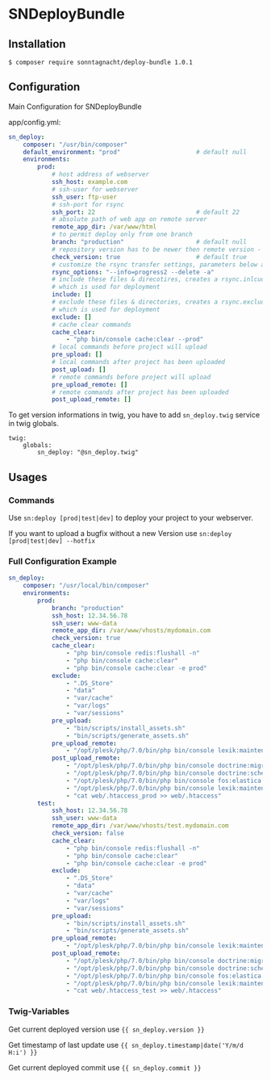 # SNDeployBundle
## Installation
    $ composer require sonntagnacht/deploy-bundle 1.0.1

## Configuration

Main Configuration for SNDeployBundle

app/config.yml:
```yaml
sn_deploy:
    composer: "/usr/bin/composer"
    default_environment: "prod"                     # default null
    environments:
        prod:
            # host address of webserver
            ssh_host: example.com
            # ssh-user for webserver
            ssh_user: ftp-user
            # ssh-port for rsync
            ssh_port: 22                            # default 22
            # absolute path of web app on remote server
            remote_app_dir: /var/www/html
            # to permit deploy only from one branch
            branch: "production"                    # default null
            # repository version has to be newer then remote version - uses semver
            check_version: true                     # default true
            # customize the rsync transfer settings, parameters below are the default ones
            rsync_options: "--info=progress2 --delete -a"
            # include these files & direcotires, creates a rsync.inlcude file in /tmp/sn-deploy-rsync.include
            # which is used for deployment
            include: []
            # exclude these files & directories, creates a rsync.exclude file in /tmp/sn-deploy-rsync.exclude
            # which is used for deployment
            exclude: []     
            # cache clear commands
            cache_clear:
                - "php bin/console cache:clear --prod"
            # local commands before project will upload
            pre_upload: []
            # local commands after project has been uploaded
            post_upload: []
            # remote commands before project will upload
            pre_upload_remote: []
            # remote commands after project has been uploaded
            post_upload_remote: []
```

To get version informations in twig, you have to add `sn_deploy.twig` service in twig globals.

    twig:
        globals:
            sn_deploy: "@sn_deploy.twig"

## Usages

### Commands

Use `sn:deploy [prod|test|dev]` to deploy your project to your webserver.

If you want to upload a bugfix without a new Version use `sn:deploy [prod|test|dev] --hotfix`

### Full Configuration Example

```yaml
sn_deploy:
    composer: "/usr/local/bin/composer"
    environments:
        prod:
            branch: "production"
            ssh_host: 12.34.56.78
            ssh_user: www-data
            remote_app_dir: /var/www/vhosts/mydomain.com
            check_version: true
            cache_clear:
                - "php bin/console redis:flushall -n"
                - "php bin/console cache:clear"
                - "php bin/console cache:clear -e prod"
            exclude:
                - ".DS_Store"
                - "data"
                - "var/cache"
                - "var/logs"
                - "var/sessions"
            pre_upload:
                - "bin/scripts/install_assets.sh"
                - "bin/scripts/generate_assets.sh"
            pre_upload_remote:
                - "/opt/plesk/php/7.0/bin/php bin/console lexik:maintenance:lock"
            post_upload_remote:
                - "/opt/plesk/php/7.0/bin/php bin/console doctrine:migrations:migrate"
                - "/opt/plesk/php/7.0/bin/php bin/console doctrine:schema:update --dump-sql --force"
                - "/opt/plesk/php/7.0/bin/php bin/console fos:elastica:populate"
                - "/opt/plesk/php/7.0/bin/php bin/console lexik:maintenance:unlock"
                - "cat web/.htaccess_prod >> web/.htaccess"
        test:
            ssh_host: 12.34.56.78
            ssh_user: www-data
            remote_app_dir: /var/www/vhosts/test.mydomain.com
            check_version: false
            cache_clear:
                - "php bin/console redis:flushall -n"
                - "php bin/console cache:clear"
                - "php bin/console cache:clear -e prod"
            exclude:
                - ".DS_Store"
                - "data"
                - "var/cache"
                - "var/logs"
                - "var/sessions"
            pre_upload:
                - "bin/scripts/install_assets.sh"
                - "bin/scripts/generate_assets.sh"
            pre_upload_remote:
                - "/opt/plesk/php/7.0/bin/php bin/console lexik:maintenance:lock"
            post_upload_remote:
                - "/opt/plesk/php/7.0/bin/php bin/console doctrine:migrations:migrate"
                - "/opt/plesk/php/7.0/bin/php bin/console doctrine:schema:update --dump-sql --force"
                - "/opt/plesk/php/7.0/bin/php bin/console fos:elastica:populate"
                - "/opt/plesk/php/7.0/bin/php bin/console lexik:maintenance:unlock"
                - "cat web/.htaccess_test >> web/.htaccess"
```

### Twig-Variables

Get current deployed version use `{{ sn_deploy.version }}`

Get timestamp of last update use `{{ sn_deploy.timestamp|date('Y/m/d H:i') }}`

Get current deployed commit use `{{ sn_deploy.commit }}`
